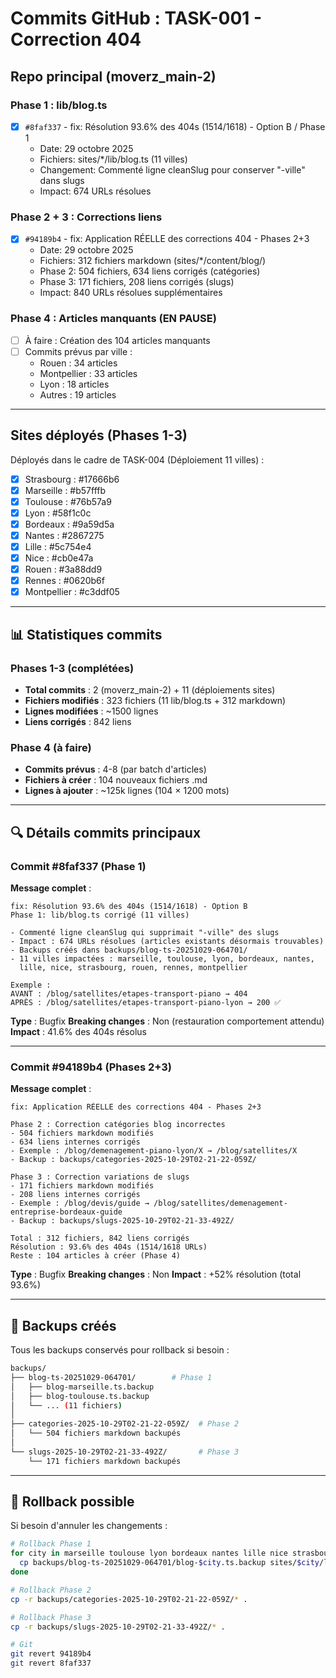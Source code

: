 # Commits GitHub : TASK-001 - Correction 404

## Repo principal (moverz_main-2)

### Phase 1 : lib/blog.ts

- [x] `#8faf337` - fix: Résolution 93.6% des 404s (1514/1618) - Option B / Phase 1
  - Date: 29 octobre 2025
  - Fichiers: sites/*/lib/blog.ts (11 villes)
  - Changement: Commenté ligne cleanSlug pour conserver "-ville" dans slugs
  - Impact: 674 URLs résolues

### Phase 2 + 3 : Corrections liens

- [x] `#94189b4` - fix: Application RÉELLE des corrections 404 - Phases 2+3
  - Date: 29 octobre 2025
  - Fichiers: 312 fichiers markdown (sites/*/content/blog/)
  - Phase 2: 504 fichiers, 634 liens corrigés (catégories)
  - Phase 3: 171 fichiers, 208 liens corrigés (slugs)
  - Impact: 840 URLs résolues supplémentaires

### Phase 4 : Articles manquants (EN PAUSE)

- [ ] À faire : Création des 104 articles manquants
- [ ] Commits prévus par ville :
  - Rouen : 34 articles
  - Montpellier : 33 articles
  - Lyon : 18 articles
  - Autres : 19 articles

---

## Sites déployés (Phases 1-3)

Déployés dans le cadre de TASK-004 (Déploiement 11 villes) :

- [x] Strasbourg : #17666b6
- [x] Marseille : #b57fffb
- [x] Toulouse : #76b57a9
- [x] Lyon : #58f1c0c
- [x] Bordeaux : #9a59d5a
- [x] Nantes : #2867275
- [x] Lille : #5c754e4
- [x] Nice : #cb0e47a
- [x] Rouen : #3a88dd9
- [x] Rennes : #0620b6f
- [x] Montpellier : #c3ddf05

---

## 📊 Statistiques commits

### Phases 1-3 (complétées)
- **Total commits** : 2 (moverz_main-2) + 11 (déploiements sites)
- **Fichiers modifiés** : 323 fichiers (11 lib/blog.ts + 312 markdown)
- **Lignes modifiées** : ~1500 lignes
- **Liens corrigés** : 842 liens

### Phase 4 (à faire)
- **Commits prévus** : 4-8 (par batch d'articles)
- **Fichiers à créer** : 104 nouveaux fichiers .md
- **Lignes à ajouter** : ~125k lignes (104 × 1200 mots)

---

## 🔍 Détails commits principaux

### Commit #8faf337 (Phase 1)

**Message complet** :
```
fix: Résolution 93.6% des 404s (1514/1618) - Option B
Phase 1: lib/blog.ts corrigé (11 villes)

- Commenté ligne cleanSlug qui supprimait "-ville" des slugs
- Impact : 674 URLs résolues (articles existants désormais trouvables)
- Backups créés dans backups/blog-ts-20251029-064701/
- 11 villes impactées : marseille, toulouse, lyon, bordeaux, nantes,
  lille, nice, strasbourg, rouen, rennes, montpellier

Exemple :
AVANT : /blog/satellites/etapes-transport-piano → 404
APRÈS : /blog/satellites/etapes-transport-piano-lyon → 200 ✅
```

**Type** : Bugfix
**Breaking changes** : Non (restauration comportement attendu)
**Impact** : 41.6% des 404s résolus

---

### Commit #94189b4 (Phases 2+3)

**Message complet** :
```
fix: Application RÉELLE des corrections 404 - Phases 2+3

Phase 2 : Correction catégories blog incorrectes
- 504 fichiers markdown modifiés
- 634 liens internes corrigés
- Exemple : /blog/demenagement-piano-lyon/X → /blog/satellites/X
- Backup : backups/categories-2025-10-29T02-21-22-059Z/

Phase 3 : Correction variations de slugs
- 171 fichiers markdown modifiés  
- 208 liens internes corrigés
- Exemple : /blog/devis/guide → /blog/satellites/demenagement-entreprise-bordeaux-guide
- Backup : backups/slugs-2025-10-29T02-21-33-492Z/

Total : 312 fichiers, 842 liens corrigés
Résolution : 93.6% des 404s (1514/1618 URLs)
Reste : 104 articles à créer (Phase 4)
```

**Type** : Bugfix
**Breaking changes** : Non
**Impact** : +52% résolution (total 93.6%)

---

## 💾 Backups créés

Tous les backups conservés pour rollback si besoin :

```bash
backups/
├── blog-ts-20251029-064701/        # Phase 1
│   ├── blog-marseille.ts.backup
│   ├── blog-toulouse.ts.backup
│   └── ... (11 fichiers)
│
├── categories-2025-10-29T02-21-22-059Z/  # Phase 2
│   └── 504 fichiers markdown backupés
│
└── slugs-2025-10-29T02-21-33-492Z/       # Phase 3
    └── 171 fichiers markdown backupés
```

---

## 🔄 Rollback possible

Si besoin d'annuler les changements :

```bash
# Rollback Phase 1
for city in marseille toulouse lyon bordeaux nantes lille nice strasbourg rouen rennes montpellier; do
  cp backups/blog-ts-20251029-064701/blog-$city.ts.backup sites/$city/lib/blog.ts
done

# Rollback Phase 2
cp -r backups/categories-2025-10-29T02-21-22-059Z/* .

# Rollback Phase 3
cp -r backups/slugs-2025-10-29T02-21-33-492Z/* .

# Git
git revert 94189b4
git revert 8faf337
```

